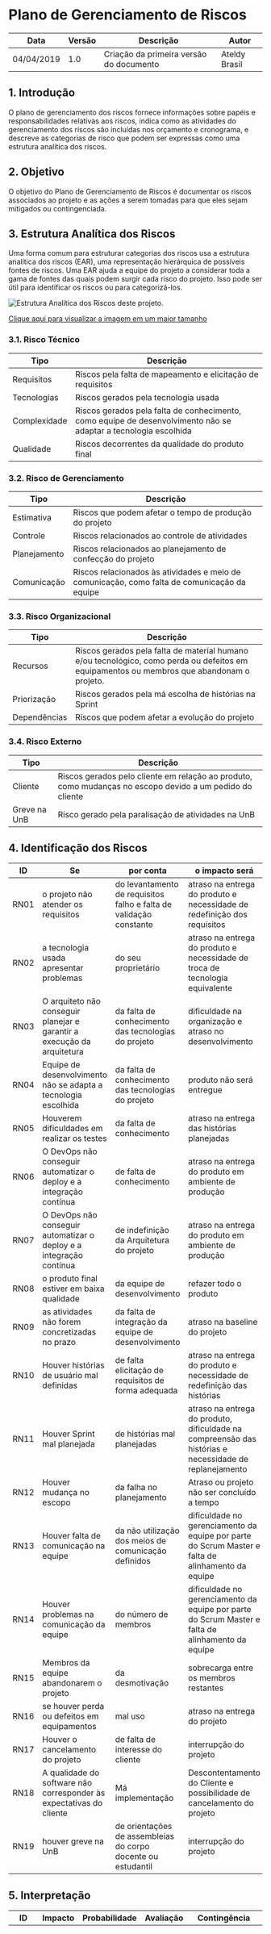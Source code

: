 # Plano de Gerenciamento de Riscos

| **Data** | **Versão** | **Descrição** | **Autor** |
| --- | --- | --- | --- |
| 04/04/2019 | 1.0 | Criação da primeira versão do documento | Ateldy Brasil |

## 1. Introdução

O plano de gerenciamento dos riscos fornece informações sobre papéis e responsabilidades relativas aos riscos, indica como as atividades do gerenciamento dos riscos são incluídas nos orçamento e cronograma, e descreve as categorias de risco que podem ser expressas como uma estrutura analítica dos riscos.

## 2. Objetivo

O objetivo do Plano de Gerenciamento de Riscos é documentar os riscos associados ao projeto e as ações a serem tomadas para que eles sejam mitigados ou contingenciada.

## 3. Estrutura Analítica dos Riscos

Uma forma comum para estruturar categorias dos riscos usa a estrutura analítica dos riscos (EAR), uma representação hierárquica de possíveis fontes de riscos. Uma EAR ajuda a equipe do projeto a considerar toda a gama de fontes das quais podem surgir cada risco do projeto. Isso pode ser útil para identificar os riscos ou para categorizá-los.

![Estrutura Analítica dos Riscos deste projeto.](/docs/img/risks/EAR.jpg)

[Clique aqui para visualizar a imagem em um maior tamanho](https://raw.githubusercontent.com/fga-eps-mds/2019.1-ADA/gh-pages/docs/img/risks/EAR.jpg)

### 3.1. Risco Técnico

| **Tipo** | **Descrição** |
| --- | --- |
| Requisitos | Riscos pela falta de mapeamento e elicitação de requisitos |
| Tecnologias | Riscos gerados pela tecnologia usada |
| Complexidade | Riscos gerados pela falta de conhecimento, como equipe de desenvolvimento não se adaptar a tecnologia escolhida |
| Qualidade | Riscos decorrentes da qualidade do produto final |

### 3.2. Risco de Gerenciamento

| **Tipo** | **Descrição** |
| --- | --- |
| Estimativa | Riscos que podem afetar o tempo de produção do projeto |
| Controle | Riscos relacionados ao controle de atividades |
| Planejamento | Riscos relacionados ao planejamento de confecção do projeto |
| Comunicação | Riscos relacionados às atividades e meio de comunicação, como falta de comunicação da equipe |

### 3.3. Risco Organizacional

| **Tipo** | **Descrição** |
| --- | --- |
| Recursos | Riscos gerados pela falta de material humano e/ou tecnológico, como perda ou defeitos em equipamentos ou membros que abandonam o projeto. |
| Priorização | Riscos gerados pela má escolha de histórias na Sprint |
| Dependências | Riscos que podem afetar a evolução do projeto |

### 3.4. Risco Externo

| **Tipo** | **Descrição** |
| --- | --- |
| Cliente | Riscos gerados pelo cliente em relação ao produto, como mudanças no escopo devido a um pedido do cliente |
| Greve na UnB | Risco gerado pela paralisação de atividades na UnB |

## 4. Identificação dos Riscos

| **ID** | **Se** | **por conta** | **o impacto será** | **Categoria EAR** |
| --- | --- | --- | --- | --- |
| RN01 | o projeto não atender os requisitos | do levantamento de requisitos falho e falta de validação constante | atraso na entrega do produto e necessidade de redefinição dos requisitos | Requisitos |
| RN02 | a tecnologia usada apresentar problemas | do seu proprietário | atraso na entrega do produto e necessidade de troca de tecnologia equivalente | Tecnologias |
| RN03 | O arquiteto não conseguir planejar e garantir a execução da arquitetura | da falta de conhecimento das tecnologias do projeto | dificuldade na organização e atraso no desenvolvimento | Complexidade |
| RN04 | Equipe de desenvolvimento não se adapta a tecnologia escolhida | da falta de conhecimento das tecnologias do projeto | produto não será entregue | Complexidade |
| RN05 | Houverem dificuldades em realizar os testes | da falta de conhecimento | atraso na entrega das histórias planejadas | Complexidade |
| RN06 | O DevOps não conseguir automatizar o deploy e a integração contínua | de falta de conhecimento | atraso na entrega do produto em ambiente de produção | Complexidade |
| RN07 | O DevOps não conseguir automatizar o deploy e a integração contínua | de indefinição da Arquitetura do projeto | atraso na entrega do produto em ambiente de produção | Complexidade |
| RN08 | o produto final estiver em baixa qualidade | da equipe de desenvolvimento | refazer todo o produto | Qualidade |
| RN09 | as atividades não forem concretizadas no prazo | da falta de integração da equipe de desenvolvimento | atraso na baseline do projeto | Estimativa/Dependência |
| RN10 | Houver histórias de usuário mal definidas | de falta elicitação de requisitos de forma adequada | atraso na entrega do produto e necessidade de redefinição das histórias | Estimativa |
| RN11 | Houver Sprint mal planejada | de histórias mal planejadas | atraso na entrega do produto, dificuldade na compreensão das histórias e necessidade de replanejamento | Estimativa/Priorização |
| RN12 | Houver mudança no escopo | da falha no planejamento | Atraso ou projeto não ser concluído a tempo | Planejamento |
| RN13 | Houver falta de comunicação na equipe | da não utilização dos meios de comunicação definidos | dificuldade no gerenciamento da equipe por parte do Scrum Master e falta de alinhamento da equipe | Comunicação |
| RN14 | Houver problemas na comunicação da equipe | do número de membros | dificuldade no gerenciamento da equipe por parte do Scrum Master e falta de alinhamento da equipe | Comunicação |
| RN15 | Membros da equipe abandonarem o projeto | da desmotivação | sobrecarga entre os membros restantes | Recursos |
| RN16 | se houver perda ou defeitos em equipamentos | mal uso | atraso na entrega do projeto | Recursos |
| RN17 | Houver o cancelamento do projeto | de falta de interesse do cliente | interrupção do projeto | Cliente |
| RN18 | A qualidade do software não corresponder às expectativas do cliente | Má implementação | Descontentamento do Cliente e possibilidade de cancelamento do projeto | Cliente/Qualidade |
| RN19 | houver greve na UnB | de orientações de assembleias do corpo docente ou estudantil | interrupção do projeto | Greve na UnB |

## 5. Interpretação

| **ID** | **Impacto** | **Probabilidade** | **Avaliação** | **Contingência** | **Mitigação** |
| --- | --- | --- | --- | --- | --- |
| RN01 | Crítico | Muito Alta | 25 | Revalidar todo os requisitos com o Product Owner e com o cliente | Realizar constantes reuniões entre os membros da equipe, com o cliente e pesquisas necessárias para obtenção de conhecimento e compreensão sobre o escopo do projeto |
| RN02 | Crítico | Baixa | 10 | Trocar para uma tecnologia equivalente | Escolher uma tecnologia com suporte |
| RN03 | Crítico | Alta | 16 | Realizar a mudança na Arquitetura do projeto buscando outras tecnologias capazes de solucionar os problemas ocorridos | Buscar conhecimento com outros alunos, professores, pessoas de fora da comunidade universitária, novas pesquisas e/ou cogitar a mudança de tecnologias |
| RN04 | Grande | Alta | 16 | Indicar treinamentos para a equipe de desenvolvimento sobre a tecnologia escolhida | Estabelecer treinamentos constantes sobre a tecnologia escolhida |
| RN05 | Crítico | Alta | 20 | Indicar treinamentos para a equipe de desenvolvimento sobre testes | Estabelecer treinamentos constantes sobre testes |
| RN06 | Grande | Alta | 16 | Procurar ajuda de alunos, professores, pessoas de fora do ambiente universitário e aumentar a carga de estudos | Realização de pesquisas constantes e consultoria com outros alunos, professores e pessoas de fora do ambiente universitário |
| RN07 | Grande | Alta | 16 | Procurar ajuda de alunos, professores, pessoas de fora do ambiente universitário e aumentar a carga de estudos, por parte do Arquiteto | Realização de pesquisas constantes e consultoria com outros alunos, professores e pessoas de fora do ambiente universitário, por parte do Arquiteto |
| RN08 | Crítico | Muito Alta | 25 | Realizar refatoração de código, testes e validação com o cliente | Realizar treinamentos de todas as tecnologias utilizadas, garantir a realização de testes, boas práticas de programação e validação com o cliente |
| RN09 | Crítico | Muito alta | 25 | Realizar a entrega na próxima Sprint como dívida técnica e, talvez, realocá-la para uma dupla com mais facilidade com a tecnologia | Planejar as atividades e dividi-las nas sprints com base nos pesos e dificuldade definida no planning poker |
| RN10 | Grande | Muito alta | 20 | Realizar um replanejamento das histórias para que entrem em conformidade com os requisitos | Realizar constantes reuniões entre os membros da equipe, com o cliente e pesquisas necessárias para obtenção de conhecimento e compreensão sobre o escopo do projeto |
| RN11 | Grande | Alta | 16 | Realizar replanejamento da sprint utilizando a priorização do backlog do produto | Montar o backlog da sprint utilizando a priorização do backlog do produto |
| RN12 | Crítico | Baixa | 10 | Redefinir o quanto antes as mudanças de escopo | Manter sempre a comunicação com o cliente |
| RN13 | Crítico | Alta | 20 | Reafirmar a necessidade de um alto grau de comunicação e promover as mudanças necessárias, desde realização de daily meetings mais objetivas a mudanças de ferramentas para comunicação | Criando o Plano de comunicação em que a equipe demonstre comum acordo |
| RN14 | Crítico | Alta | 20 | Reafirmar a necessidade de um alto grau de comunicação e promover as mudanças necessárias, desde realização de daily meetings mais objetivas a mudanças de ferramentas para comunicação | Criando o Plano de comunicação em que a equipe demonstre comum acordo |
| RN15 | Grande | Muito alta | 20 | Realocar as tarefas entre os membros presentes | Conversar com a equipe a fim de reafirmar a importância do projeto para que a equipe o priorize |
| RN16 | Grande | Média | 12 | Realocar as tarefas entre os membros com equipamentos que funcionam | Incentivar a manutenção recorrente de equipamentos |
| RN17 | Crítico | Muito Baixa | 5 | Oferecer a melhor possibilidade de produto para o cliente | Manter comunicação constante com o cliente |
| RN18 | Crítico | Muito Alta | 25 | Realizar refatoração de código, testes e validação com o cliente | Realizar treinamentos de todas as tecnologias utilizadas, garantir a realização de testes, boas práticas de programação e validação com o cliente |
| RN19 | Crítico | Média | 15 | - | - |

### 5.1. Tabela de Probabilidade

| **Probabilidade** | **Intervalo** | **Peso** |
| --- | --- | --- |
| Muito Baixa |  menor que 10% | 1 |
| Baixa | de 10% a 25% | 2 |
| Média | de 25% a 50% | 3 |
| Alta | de 50% a 75% | 4 |
| Muito Alta | maior que 75% | 5 |

### 5.2. Tabela de Impacto

| **Impacto** | **Descrição** | **Peso** |
| --- | --- | --- |
| Insignificante | Impacto insignificante para o andamento do projeto | 1 |
| Pequeno | Impacto com pouca influência no andamento do projeto | 2 |
| Moderado | Impacto notável para o andamento do projeto | 3 |
| Grande | Impacto grave para o andamento do projeto | 4 |
| Crítico | Impacto crítico para o andamento do projeto | 5 |

### 5.3. Avaliação dos Riscos

A avaliação dos riscos é feita multiplicando o peso da probabilidade pelo peso do impacto.

| **Impacto/Probabilidade** | **Muito Baixa** | **Baixa** | **Média** | **Alta** | **Muito alta** |
| --- | --- | --- | --- | --- | --- |
| **Insignificante** | **1** | **2** | **3** | **4** | **5** |
| **Pequeno** | **2** | **4** | **6** | **8** | **10** |
| **Moderado** | **3** | **6** | **9** | **12** | **15** |
| **Grande** | **4** | **8** | **12** | **16** | **20** |
| **Crítico** | **5** | **10** | **15** | **20** | **25** |

## 6. Referências

PMI (2017), **UM GUIA DO CONHECIMENTO EM GERENCIAMENTO DE PROJETOS (GUIA PMBOK®)**, 6ª Ed.

BARCELOS, Filipe; ARAUJO Igor; NAVES, Lucas; LIMA, Shermam. **NaturalSearch - Plano de Gerenciamento de Riscos. Disponível em:** https://fga-eps-mds.github.io/2018.2-NaturalSearch/docs/Plano\_de\_Risco.html

VILARINS, Augusto; FRANÇA, Emanoel; SOARES, Ingrid. **GamesBI - Riscos.** Disponível em: https://fga-eps-mds.github.io/2018.2-GamesBI/viabilidade/riscos.html